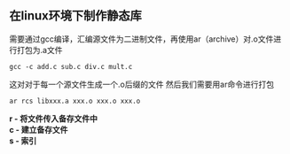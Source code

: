 ## 在linux环境下制作静态库
需要通过gcc编译，汇编源文件为二进制文件，再使用ar（archive）对.o文件进行打包为.a文件
```
gcc -c add.c sub.c div.c mult.c
```
这对对于每一个源文件生成一个.o后缀的文件
然后我们需要用ar命令进行打包
```
ar rcs libxxx.a xxx.o xxx.o xxx.o
```
**r - 将文件传入备存文件中 </br>**
**c - 建立备存文件 </br>**
**s - 索引 </br>**
